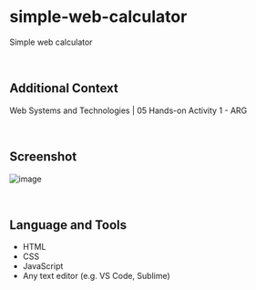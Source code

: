 # simple-web-calculator

Simple web calculator

<br>

## Additional Context

Web Systems and Technologies | 05 Hands-on Activity 1 - ARG

<br>

## Screenshot

![image](https://user-images.githubusercontent.com/84888155/146747903-9941b1e0-09a7-4bb8-a1fd-758ee9441e44.PNG)
  
<br>

## Language and Tools

- HTML
- CSS
- JavaScript
- Any text editor (e.g. VS Code, Sublime)
